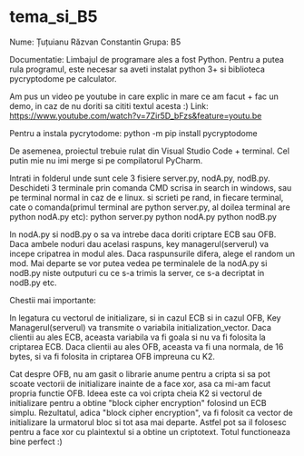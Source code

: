 # tema_si_B5
Nume: Țuțuianu Răzvan Constantin
Grupa: B5

Documentatie:
Limbajul de programare ales a fost Python.
Pentru a putea rula programul, este necesar sa aveti instalat python 3+ si biblioteca pycryptodome pe calculator.

Am pus un video pe youtube in care explic in mare ce am facut + fac un demo, in caz de nu doriti sa cititi textul acesta :)
Link: https://www.youtube.com/watch?v=7Zir5D_bFzs&feature=youtu.be

Pentru a instala pycrytodome:
	python -m pip install pycryptodome

De asemenea, proiectul trebuie rulat din Visual Studio Code + terminal. Cel putin mie nu imi merge si pe compilatorul PyCharm.

Intrati in folderul unde sunt cele 3 fisiere server.py, nodA.py, nodB.py.
Deschideti 3 terminale prin comanda CMD scrisa in search in windows, sau pe terminal normal in caz de e linux.
si scrieti pe rand, in fiecare terminal, cate o comanda(primul terminal are python server.py, al doilea terminal are python nodA.py etc):
python server.py
python nodA.py
python nodB.py


In nodA.py si nodB.py o sa va intrebe daca doriti criptare ECB sau OFB. Daca ambele noduri dau acelasi raspuns, key managerul(serverul) va incepe 
cripatrea in modul ales. Daca raspunsurile difera, alege el random un mod.
Mai departe se vor putea vedea pe terminalele de la nodA.py si nodB.py niste outputuri cu ce s-a trimis la server, ce s-a decriptat in nodB.py etc.

Chestii mai importante:

In legatura cu vectorul de initializare, si in cazul ECB si in cazul OFB, Key Managerul(serverul) va transmite o variabila
initialization_vector. Daca clientii au ales ECB, aceasta variabila va fi goala si nu va fi folosita la criptarea ECB. Daca clientii au ales
OFB, aceasta va fi una normala, de 16 bytes, si va fi folosita in criptarea OFB impreuna cu K2.

Cat despre OFB, nu am gasit o librarie anume pentru a cripta si sa pot scoate vectorii de initializare inainte de a face
xor, asa ca mi-am facut propria functie OFB. Ideea este ca voi cripta cheia K2 si vectorul de initializare pentru
a obtine "block cipher encryption" folosind un ECB simplu. Rezultatul, adica "block cipher encryption",
va fi folosit ca vector de initializare la urmatorul bloc si tot asa mai departe. Astfel pot sa il folosesc pentru
a face xor cu plaintextul si a obtine un criptotext. Totul functioneaza bine perfect :)
